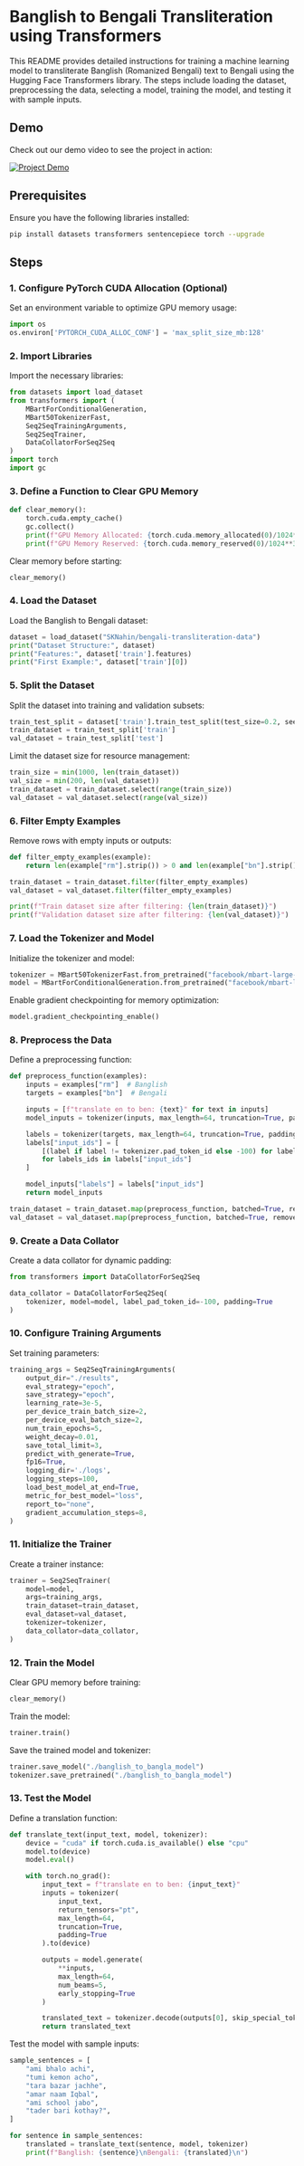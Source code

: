 # Banglish to Bengali Transliteration using Transformers

This README provides detailed instructions for training a machine learning model to transliterate Banglish (Romanized Bengali) text to Bengali using the Hugging Face Transformers library. The steps include loading the dataset, preprocessing the data, selecting a model, training the model, and testing it with sample inputs.

## Demo

Check out our demo video to see the project in action:

[![Project Demo](https://img.youtube.com/vi/YOUTUBE_VIDEO_ID/maxresdefault.jpg)](https://www.youtube.com/watch?v=_e2Zw_VVpAA)



## Prerequisites

Ensure you have the following libraries installed:

```bash
pip install datasets transformers sentencepiece torch --upgrade
```

## Steps

### 1. Configure PyTorch CUDA Allocation (Optional)

Set an environment variable to optimize GPU memory usage:

```python
import os
os.environ['PYTORCH_CUDA_ALLOC_CONF'] = 'max_split_size_mb:128'
```

### 2. Import Libraries

Import the necessary libraries:

```python
from datasets import load_dataset
from transformers import (
    MBartForConditionalGeneration,
    MBart50TokenizerFast,
    Seq2SeqTrainingArguments,
    Seq2SeqTrainer,
    DataCollatorForSeq2Seq
)
import torch
import gc
```

### 3. Define a Function to Clear GPU Memory

```python
def clear_memory():
    torch.cuda.empty_cache()
    gc.collect()
    print(f"GPU Memory Allocated: {torch.cuda.memory_allocated(0)/1024**3:.2f} GB")
    print(f"GPU Memory Reserved: {torch.cuda.memory_reserved(0)/1024**3:.2f} GB")
```

Clear memory before starting:

```python
clear_memory()
```

### 4. Load the Dataset

Load the Banglish to Bengali dataset:

```python
dataset = load_dataset("SKNahin/bengali-transliteration-data")
print("Dataset Structure:", dataset)
print("Features:", dataset['train'].features)
print("First Example:", dataset['train'][0])
```

### 5. Split the Dataset

Split the dataset into training and validation subsets:

```python
train_test_split = dataset['train'].train_test_split(test_size=0.2, seed=42)
train_dataset = train_test_split['train']
val_dataset = train_test_split['test']
```

Limit the dataset size for resource management:

```python
train_size = min(1000, len(train_dataset))
val_size = min(200, len(val_dataset))
train_dataset = train_dataset.select(range(train_size))
val_dataset = val_dataset.select(range(val_size))
```

### 6. Filter Empty Examples

Remove rows with empty inputs or outputs:

```python
def filter_empty_examples(example):
    return len(example["rm"].strip()) > 0 and len(example["bn"].strip()) > 0

train_dataset = train_dataset.filter(filter_empty_examples)
val_dataset = val_dataset.filter(filter_empty_examples)

print(f"Train dataset size after filtering: {len(train_dataset)}")
print(f"Validation dataset size after filtering: {len(val_dataset)}")
```

### 7. Load the Tokenizer and Model

Initialize the tokenizer and model:

```python
tokenizer = MBart50TokenizerFast.from_pretrained("facebook/mbart-large-50-many-to-many-mmt")
model = MBartForConditionalGeneration.from_pretrained("facebook/mbart-large-50-many-to-many-mmt")
```

Enable gradient checkpointing for memory optimization:

```python
model.gradient_checkpointing_enable()
```

### 8. Preprocess the Data

Define a preprocessing function:

```python
def preprocess_function(examples):
    inputs = examples["rm"]  # Banglish
    targets = examples["bn"]  # Bengali

    inputs = [f"translate en to ben: {text}" for text in inputs]
    model_inputs = tokenizer(inputs, max_length=64, truncation=True, padding=True)

    labels = tokenizer(targets, max_length=64, truncation=True, padding=True)
    labels["input_ids"] = [
        [(label if label != tokenizer.pad_token_id else -100) for label in labels_ids]
        for labels_ids in labels["input_ids"]
    ]

    model_inputs["labels"] = labels["input_ids"]
    return model_inputs

train_dataset = train_dataset.map(preprocess_function, batched=True, remove_columns=["rm", "bn"])
val_dataset = val_dataset.map(preprocess_function, batched=True, remove_columns=["rm", "bn"])
```

### 9. Create a Data Collator

Create a data collator for dynamic padding:

```python
from transformers import DataCollatorForSeq2Seq

data_collator = DataCollatorForSeq2Seq(
    tokenizer, model=model, label_pad_token_id=-100, padding=True
)
```

### 10. Configure Training Arguments

Set training parameters:

```python
training_args = Seq2SeqTrainingArguments(
    output_dir="./results",
    eval_strategy="epoch",
    save_strategy="epoch",
    learning_rate=3e-5,
    per_device_train_batch_size=2,
    per_device_eval_batch_size=2,
    num_train_epochs=5,
    weight_decay=0.01,
    save_total_limit=3,
    predict_with_generate=True,
    fp16=True,
    logging_dir='./logs',
    logging_steps=100,
    load_best_model_at_end=True,
    metric_for_best_model="loss",
    report_to="none",
    gradient_accumulation_steps=8,
)
```

### 11. Initialize the Trainer

Create a trainer instance:

```python
trainer = Seq2SeqTrainer(
    model=model,
    args=training_args,
    train_dataset=train_dataset,
    eval_dataset=val_dataset,
    tokenizer=tokenizer,
    data_collator=data_collator,
)
```

### 12. Train the Model

Clear GPU memory before training:

```python
clear_memory()
```

Train the model:

```python
trainer.train()
```

Save the trained model and tokenizer:

```python
trainer.save_model("./banglish_to_bangla_model")
tokenizer.save_pretrained("./banglish_to_bangla_model")
```

### 13. Test the Model

Define a translation function:

```python
def translate_text(input_text, model, tokenizer):
    device = "cuda" if torch.cuda.is_available() else "cpu"
    model.to(device)
    model.eval()

    with torch.no_grad():
        input_text = f"translate en to ben: {input_text}"
        inputs = tokenizer(
            input_text,
            return_tensors="pt",
            max_length=64,
            truncation=True,
            padding=True
        ).to(device)

        outputs = model.generate(
            **inputs,
            max_length=64,
            num_beams=5,
            early_stopping=True
        )

        translated_text = tokenizer.decode(outputs[0], skip_special_tokens=True)
        return translated_text
```

Test the model with sample inputs:

```python
sample_sentences = [
    "ami bhalo achi",
    "tumi kemon acho",
    "tara bazar jachhe",
    "amar naam Iqbal",
    "ami school jabo",
    "tader bari kothay?",
]

for sentence in sample_sentences:
    translated = translate_text(sentence, model, tokenizer)
    print(f"Banglish: {sentence}\nBengali: {translated}\n")

